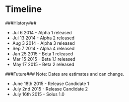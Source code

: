 # Timeline
###History###
* Jul 6 2014 - Alpha 1 released
* Jul 13 2014 - Alpha 2 released
* Aug 3 2014 - Alpha 3 released
* Sep 7 2014 - Alpha 4 released
* Jan 25 2015 - Beta 1 released
* Mar 15 2015 - Beta 1.1 released
* May 17 2015 - Beta 2 released

###Future###
Note: Dates are estimates and can change.
* June 18th 2015 - Release Candidate 1
* July 2nd 2015 - Release Candidate 2
* July 16th 2015 - Solus 1.0

